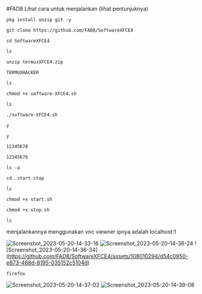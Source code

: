 
#FAD8
Lihat cara untuk menjalankan (lihat pentunjuknya)
```
pkg install unzip git -y
```
```
git clone https://github.com/FAD8/SoftwareXFCE4
```
```
cd SoftwareXFCE4
```
```
ls
```
```
unzip termuxXFCE4.zip
```
```
TERMUXHACKER
```
```
ls
```
```
chmod +x software-XFCE4.sh
```
```
ls
```
```
./software-XFCE4.sh
```
```
y
```
```
y
```
```
12345678
```
```
12345678
```
```
ls -a
```
```
cd .start-stop
```
```
ls
```
```
chmod +x start.sh
```
```
chmod +x stop.sh
```
```
ls
```
menjalankannya menggunakan vnc viewner ipnya adalah localhost:1

![Screenshot_2023-05-20-14-33-16](https://github.com/FAD8/SoftwareXFCE4/assets/108010294/4dfa4343-1582-41c3-8ca1-35f4098c3234)
![Screenshot_2023-05-20-14-36-24](https://github.com/FAD8/SoftwareXFCE4/assets/108010294/4d003523-3d65-42dd-8425-7d1928d70d0c)
! [Screenshot_2023-05-20-14-36-34] (https://github.com/FAD8/SoftwareXFCE4/assets/108010294/d54c0950-e873-468d-8195-035152c5104d)
```
firefox
```
![Screenshot_2023-05-20-14-37-02](https://github.com/FAD8/SoftwareXFCE4/assets/108010294/0c5ef679-241d-4f08-bc88-6fcbf0c69307)
![Screenshot_2023-05-20-14-39-08](https://github.com/FAD8/SoftwareXFCE4/assets/108010294/14fb9f11-4d28-4221-b48d-44fadc7751f4)







